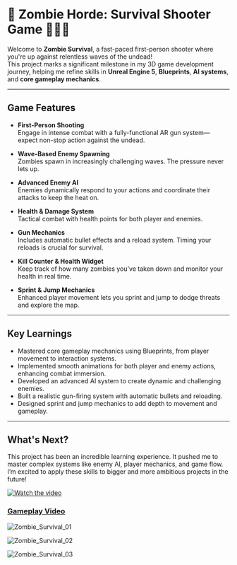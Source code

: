 # 🚀 Zombie Horde: Survival Shooter Game 🧟‍♂️💥

Welcome to **Zombie Survival**, a fast-paced first-person shooter where you're up against relentless waves of the undead!  
This project marks a significant milestone in my 3D game development journey, helping me refine skills in **Unreal Engine 5**, **Blueprints**, **AI systems**, and **core gameplay mechanics**.

---

## Game Features

- **First-Person Shooting**  
  Engage in intense combat with a fully-functional AR gun system—expect non-stop action against the undead.

- **Wave-Based Enemy Spawning**  
  Zombies spawn in increasingly challenging waves. The pressure never lets up.

- **Advanced Enemy AI**  
  Enemies dynamically respond to your actions and coordinate their attacks to keep the heat on.

- **Health & Damage System**  
  Tactical combat with health points for both player and enemies.

- **Gun Mechanics**  
  Includes automatic bullet effects and a reload system. Timing your reloads is crucial for survival.

- **Kill Counter & Health Widget**  
  Keep track of how many zombies you’ve taken down and monitor your health in real time.

- **Sprint & Jump Mechanics**  
  Enhanced player movement lets you sprint and jump to dodge threats and explore the map.

---

## Key Learnings

- Mastered core gameplay mechanics using Blueprints, from player movement to interaction systems.
- Implemented smooth animations for both player and enemy actions, enhancing combat immersion.
- Developed an advanced AI system to create dynamic and challenging enemies.
- Built a realistic gun-firing system with automatic bullets and reloading.
- Designed sprint and jump mechanics to add depth to movement and gameplay.

---

## What's Next?

This project has been an incredible learning experience. It pushed me to master complex systems like enemy AI, player mechanics, and game flow. I’m excited to apply these skills to bigger and more ambitious projects in the future!

[![Watch the video](https://img.youtube.com/vi/JPOtv7VLZIU/maxresdefault.jpg)](https://youtu.be/JPOtv7VLZIU)
### [Gameplay Video](https://youtu.be/JPOtv7VLZIU)

![Zombie_Survival_01](https://github.com/user-attachments/assets/94abf1d6-8857-4fb0-a686-305c7042994b)

![Zombie_Survival_02](https://github.com/user-attachments/assets/4a42c922-c9fa-42eb-9b32-e5ccff2df21f)

![Zombie_Survival_03](https://github.com/user-attachments/assets/f6111f79-ee38-47d7-8f5f-178cd8232035)
